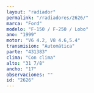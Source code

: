 ```yaml
---
layout: "radiador"
permalink: "/radiadores/2626/"
marca: "Ford"
modelo: "F-150 / F-250 / Lobo"
ano: "1999"
motor: "V6 4.2, V8 4.6,5.4"
transmision: "Automática"
parte: "431383"
clima: "Con clima"
alto: "31 7/8"
ancho: "17"
observaciones: ""
id: "2626"
---
```


